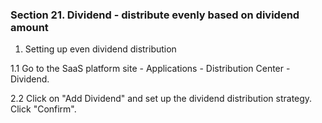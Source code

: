 ### Section 21. Dividend - distribute evenly based on dividend amount

1. Setting up even dividend distribution

1.1 Go to the SaaS platform site - Applications - Distribution Center - Dividend.

2.2 Click on "Add Dividend" and set up the dividend distribution strategy. Click "Confirm".